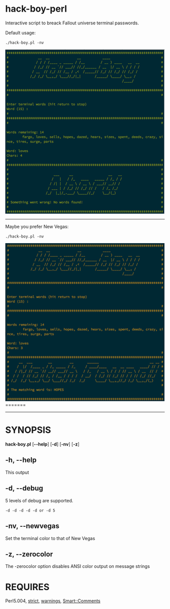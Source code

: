 # hack-boy-perl

Interactive script to breack Fallout universe terminal passwords.

Default usage:

    ./hack-boy.pl -nv
![alt tag](hackboy-green.png "Default Colors")

---

Maybe you prefer New Vegas:

    ./hack-boy.pl -nv
![alt tag](hackboy-newvegas.png "New Vegas")=======

---

# SYNOPSIS

**hack-boy.pl** \[**--help**\] \[**-d**\] \[**-nv**\] \[**-z**\]

## -h, --help

This output

## -d, --debug

5 levels of debug are supported.

    -d -d -d -d -d or -d 5

## -nv, --newvegas

Set the terminal color to that of New Vegas

## -z, --zerocolor

The -zerocolor option disables ANSI color output on message strings

# REQUIRES

Perl5.004, [strict](https://metacpan.org/pod/strict), [warnings](https://metacpan.org/pod/warnings), [Smart::Comments](https://metacpan.org/pod/Smart::Comments)
